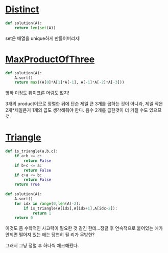 # [Distinct](https://app.codility.com/programmers/lessons/6-sorting/distinct/)

```python
def solution(A):
    return len(set(A))
```

set은 배열을 unique하게 만들어버리지!

# [MaxProductOfThree](https://app.codility.com/programmers/lessons/6-sorting/max_product_of_three/)

```python
def solution(A):
    A.sort()
    return max((A[0]*A[1]*A[-1], A[-1]*A[-2]*A[-3]))
```

핫하 이정도 훼이크론 어림도 없지!

3개의 product이므로 정렬한 뒤에 단순 제일 큰 3개를 곱하는 것이 아니라, 제일 작은 2개*제일큰거 1개의 곱도 생각해줘야 한다. 음수 2개를 곱한것이 더 커질 수도 있으므로.



# [Triangle](https://app.codility.com/programmers/lessons/6-sorting/triangle/)

```python
def is_triangle(a,b,c):
    if a+b <= c:
        return False
    if b+c <= a:
        return False
    if c+a <= b:
        return False
    return True
        
def solution(A):
    A.sort()
    for idx in range(0,len(A)-2):
        if is_triangle(A[idx],A[idx+1],A[idx+2]):
            return 1
    return 0
```

이것도 좀 수학적인 사고력이 필요한 것 같긴 한데...정렬 후 연속적으로 붙어있는 애가 안되면 떨어져 있는 애는 당연히 될 리가 무방한?

그래서 그냥 정렬 후 하나씩 체크해줬다.

